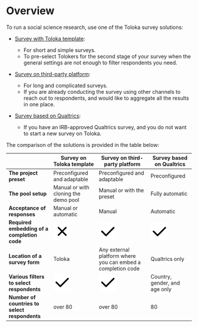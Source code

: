 # Overview

To run a social science research, use one of the Toloka survey solutions:

* [Survey with Toloka template](questionnaire-toloka.md):
    * For short and simple surveys.
    * To pre-select Tolokers for the second stage of your survey when the general settings are not enough to filter respondents you need. 
    
* [Survey on third-party platform](questionnaire-other.md):
    * For long and complicated surveys.
    * If you are already conducting the survey using other channels to reach out to respondents, and would like to aggregate all the results in one place.
    
* [Survey based on Qualtrics](questionnaire-qualtrics.md):
    * If you have an IRB-approved Qualtrics survey, and you do not want to start a new survey on Toloka. 


The comparison of the solutions is provided in the table below:

|            | Survey on Toloka template | Survey on third-party platform | Survey based on Qualtrics |
|------------|---------------------------|--------------------------------|---------------------|
| **The project preset** | Preconfigured and adaptable | Preconfigured and adaptable | Preconfigured |
| **The pool setup** | Manual or with cloning the demo pool | Manual or with the preset | Fully automatic |
| **Acceptance of responses** | Manual or automatic | Manual | Automatic |
| **Required embedding of a completion code** | ![no](../_images/tutorials/survey-qualtrics/no.svg) | ![yes](../_images/tutorials/survey-qualtrics/yes.svg) | ![yes](../_images/tutorials/survey-qualtrics/yes.svg) |
| **Location of a survey form** | Toloka | Any external platform where you can embed a completion code | Qualtrics only |
| **Various filters to select respondents** | ![no](../_images/tutorials/survey-qualtrics/yes.svg) | ![yes](../_images/tutorials/survey-qualtrics/yes.svg) | Country, gender, and age only |
| **Number of countries to select respondents** | over 80 | over 80 | 80 |